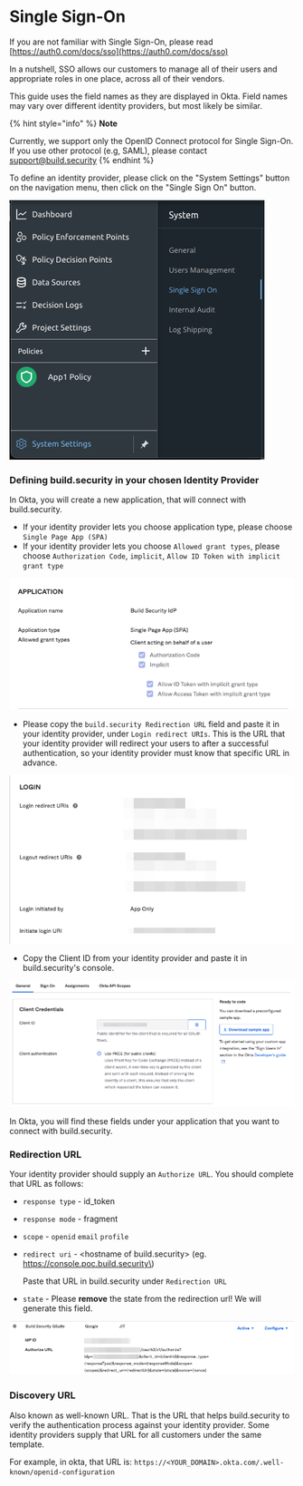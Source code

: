 # Single Sign-On

If you are not familiar with Single Sign-On, please read [https://auth0.com/docs/sso](https://auth0.com/docs/sso) 

In a nutshell, SSO allows our customers to manage all of their users and appropriate roles in one place, across all of their vendors.

This guide uses the field names as they are displayed in Okta. Field names may vary over different identity providers, but most likely be similar.

{% hint style="info" %}
**Note**

Currently, we support only the OpenID Connect protocol for Single Sign-On. If you use other protocol \(e.g, SAML\), please contact [support@build.security](mailto:support@build.security)
{% endhint %}

To define an identity provider, please click on the "System Settings" button on the navigation menu, then click on the "Single Sign On" button.

![Single Sign-On menu](../.gitbook/assets/image%20%2817%29.png)

### Defining build.security in your chosen Identity Provider

In Okta, you will create a new application, that will connect with build.security.

* If your identity provider lets you choose application type, please choose `Single Page App (SPA)`
* If your identity provider lets you choose `Allowed grant types`, please choose `Authorization Code`, `implicit`, `Allow ID Token with implicit grant type`

![](../.gitbook/assets/image%20%2824%29.png)

* Please copy the `build.security Redirection URL` field and paste it in your identity provider, under `Login redirect URIs`.  This is the URL that your identity provider will redirect your users to after a successful authentication, so your identity provider must know that specific URL in advance.

![Logout redirect URIs &amp; Initiate login URI are not relevant](../.gitbook/assets/image%20%2818%29.png)

* Copy the Client ID from your identity provider and paste it in build.security's console.

![](../.gitbook/assets/image%20%2819%29.png)

In Okta, you will find these fields under your application that you want to connect with build.security.

### Redirection URL

Your identity provider should supply an `Authorize URL`. You should complete that URL as follows:

* `response type` - id\_token
* `response mode` - fragment
* `scope` - `openid` `email` `profile`
* `redirect uri` - &lt;hostname of build.security&gt; \(eg. https://console.poc.build.security\)

  Paste that URL in build.security under `Redirection URL`

* `state` - Please **remove** the state from the redirection url! We will generate this field. 

![](../.gitbook/assets/image%20%2822%29.png)

### Discovery URL

Also known as well-known URL. That is the URL that helps build.security to verify the authentication process against your identity provider. Some identity providers supply that URL for all customers under the same template. 

For example, in okta, that URL is: `https://<YOUR_DOMAIN>.okta.com/.well-known/openid-configuration`


